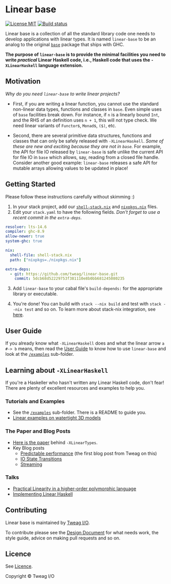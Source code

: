 # Linear base

[![License MIT](https://img.shields.io/badge/license-MIT-brightgreen.svg)](https://github.com/tweag/linear-base/blob/master/LICENSE)
[![Build status](https://badge.buildkite.com/5b60ab93dadba234a95e04e6568985918552dcc9e7685ede0d.svg)](https://buildkite.com/tweag-1/linear-base)

Linear base is a collection of all the standard library code one needs to
develop applications with linear types. It is named `linear-base` to be an
analog to the original [`base`] package that ships with GHC.

**The purpose of `linear-base` is to provide the minimal facilities you need to
write _practical_ Linear Haskell code, i.e., Haskell code that uses the
`-XLinearHaskell` language extension.**

## Motivation

_Why do you need `linear-base` to write linear projects?_

* First, if you are writing a linear function, you cannot use the standard
  non-linear data types, functions and classes in `base`. Even simple uses of
  `base` facilities break down. For instance, if `n` is a linearly bound `Int`,
  and the RHS of an definition uses `n + 1`, this will not type check. We need
  linear variants of `Functor`s, `Monad`s, `($)`, etc.

* Second, there are several primitive data structures, functions and classes
  that can only be safely released with `-XLinearHaskell`. _Some of these are
  new and exciting because they are not in `base`._ For example, the API for
  file IO released by `linear-base` is safe unlike the current API for file IO
  in `base` which allows, say, reading from a closed file handle.
  Consider another good example: `linear-base` releases a safe API for mutable
  arrays allowing values to be updated in place!

## Getting Started

Please follow these instructions carefully without skimming :)

1. In your stack project, add our [`shell-stack.nix`] and [`nixpkgs.nix`] files.
2. Edit your `stack.yaml` to have the following fields.  _Don't forget to use a
   recent commit in the `extra-deps`._

```yaml
resolver: lts-14.6
compiler: ghc-8.9
allow-newer: true
system-ghc: true

nix:
  shell-file: shell-stack.nix
  path: ["nixpkgs=./nixpkgs.nix"]

extra-deps:
  - git: https://github.com/tweag/linear-base.git
    commit: 5dcb68d52229753f381110e8b0bb681245080235
```

3. Add `linear-base` to your cabal file's `build-depends:` for the appropriate
   library or executable.

4. You're done! You can build with `stack --nix build` and test with `stack
   --nix test` and so on.  To learn more about stack-nix integration, see
   [here](https://docs.haskellstack.org/en/stable/nix_integration/).

## User Guide

If you already know what `-XLinearHaskell` does and what the linear arrow `a #-> b`
means, then read the [User Guide] to know how to use `linear-base` and look at
the [`/examples`] sub-folder.

## Learning about `-XLinearHaskell`

If you're a Haskeller who hasn't written any Linear Haskell code, don't fear!
There are plenty of excellent resources and examples to help you.

### Tutorials and Examples

 * See the [`/examples`] sub-folder. There is a README to guide you.
 * [Linear examples on watertight 3D models](https://github.com/gelisam/linear-examples)

### The Paper and Blog Posts

  * [Here is the paper](https://arxiv.org/pdf/1710.09756.pdf) behind `-XLinearTypes`.
  * Key Blog posts
    * [Predictable performance](https://www.tweag.io/posts/2017-03-13-linear-types.html) (the first blog post from Tweag on this)
    * [IO State Transitions](https://www.tweag.io/posts/2017-08-03-linear-typestates.html)
    * [Streaming](https://www.tweag.io/posts/2018-06-21-linear-streams.html)

### Talks

 * [Practical Linearity in a higher-order polymorphic language](https://www.youtube.com/watch?v=t0mhvd3-60Y&t=3s)
 * [Implementing Linear Haskell](https://www.youtube.com/watch?v=uxv62QQajx8)

## Contributing

Linear base is maintained by [Tweag I/O].

To contribute please see the [Design Document] for what needs work, the style guide,
advice on making pull requests and so on.

## Licence

See [Licence](https://github.com/tweag/linear-base/blob/doc-overview/LICENSE).

Copyright © Tweag I/O

[Tweag I/O]: https://www.tweag.io/
[`base`]: https://hackage.haskell.org/package/base
[`shell-stack.nix`]: https://github.com/tweag/linear-base/blob/master/shell-stack.nix
[`nixpkgs.nix`]: https://github.com/tweag/linear-base/blob/master/nixpkgs.nix
[User Guide]: https://github.com/tweag/linear-base/tree/master/docs/USER_GUIDE.md
[Design Document]: https://github.com/tweag/linear-base/tree/master/docs/DESIGN.md
[`/examples`]: https://github.com/tweag/linear-base/tree/master/examples
